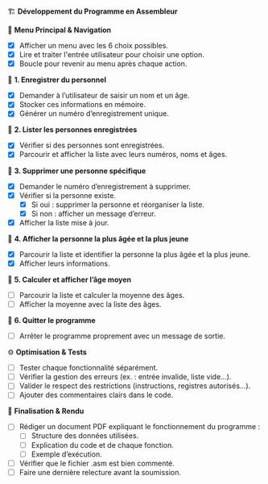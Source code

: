 

🏗 **Développement du Programme en Assembleur**

🔹 **Menu Principal & Navigation**
   - [x] Afficher un menu avec les 6 choix possibles.
   - [x] Lire et traiter l'entrée utilisateur pour choisir une option.
   - [x] Boucle pour revenir au menu après chaque action.

🔹 **1. Enregistrer du personnel**
   - [x] Demander à l’utilisateur de saisir un nom et un âge.
   - [x] Stocker ces informations en mémoire.
   - [x] Générer un numéro d’enregistrement unique.

🔹 **2. Lister les personnes enregistrées**
   - [x] Vérifier si des personnes sont enregistrées.
   - [x] Parcourir et afficher la liste avec leurs numéros, noms et âges.

🔹 **3. Supprimer une personne spécifique**
   - [x] Demander le numéro d’enregistrement à supprimer.
   - [x] Vérifier si la personne existe.
      - [x] Si oui : supprimer la personne et réorganiser la liste.
      - [x] Si non : afficher un message d’erreur.
   - [x] Afficher la liste mise à jour.

🔹 **4. Afficher la personne la plus âgée et la plus jeune**
   - [x] Parcourir la liste et identifier la personne la plus âgée et la plus jeune.
   - [x] Afficher leurs informations.

🔹 **5. Calculer et afficher l’âge moyen**
   - [ ] Parcourir la liste et calculer la moyenne des âges.
   - [ ] Afficher la moyenne avec la liste des âges.

🔹 **6. Quitter le programme**
   - [ ] Arrêter le programme proprement avec un message de sortie.

⚙ **Optimisation & Tests**
   - [ ] Tester chaque fonctionnalité séparément.
   - [ ] Vérifier la gestion des erreurs (ex. : entrée invalide, liste vide…).
   - [ ] Valider le respect des restrictions (instructions, registres autorisés…).
   - [ ] Ajouter des commentaires clairs dans le code.

📑 **Finalisation & Rendu**
   - [ ] Rédiger un document PDF expliquant le fonctionnement du programme :
      - [ ] Structure des données utilisées.
      - [ ] Explication du code et de chaque fonction.
      - [ ] Exemple d’exécution.
   - [ ] Vérifier que le fichier .asm est bien commenté.
   - [ ] Faire une dernière relecture avant la soumission.
